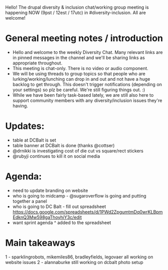 Hello!  The drupal diversity & inclusion chat/working group meeting is happening NOW (9pst / 12est / 17utc) in #diversity-inclusion. All are welcome!

# General meeting notes / introduction
- Hello and welcome to the weekly Diversity Chat.  Many relevant links are in pinned messages in the channel and we'll be sharing links as appropriate throughout.
- This meeting is chat-only. There is no video or audio component.
- We will be using threads to group topics so that people who are lurking/working/lunching can drop in and out and not have a huge backlog to get through.  This doesn't trigger notifications (depending on your settings) so plz be careful.  We're still figuring things out. :)
- While we have been fairly task-based lately, we are still also here to support community members with any diversity/inclusion issues they're having.


# Updates:
- table at DCBalt is set
- table banner at DCBalt is done (thanks @cottser)
- @drnikki is investigating cost of die cut vs square/rect stickers
- @rubyji continues to kill it on social media


# Agenda:
- need to update branding on website
- who is going to midcamp - @sugaroverflow is going and putting together a panel
- who is going to DC Balt - fill out spreadsheet
https://docs.google.com/spreadsheets/d/1PWd2ZpgumtmDq0wrKLBpmEdknQ3Mw598gaThoyhiY3c/edit
- want sprint agenda ^ added to the spreadsheet

# Main takeaways
1 - sparklingrobots, mikemiles86, bradleyfields, legovaer all working on website issues
2 - alannaburke still working on dcbalt photo setup
